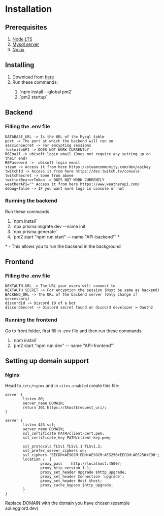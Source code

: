 # Installation

## Prerequisites

<ol>
    <li><a href="https://nodejs.org/en">Node LTS</a></li>
    <li><a href="https://dev.mysql.com/doc/mysql-installation-excerpt/5.7/en/">Mysql server</a></li>
    <li><a href="https://www.nginx.com/resources/wiki/start/topics/tutorials/install/">Nginx</a></li>
</ol>

## Installing

<ol>
    <li>Download from <a href="https://github.com/Egglord-Discord-Bot/API-server">here</a></li>
    <li>Run these commands:</li>
    <ol>
        <li>`npm install --global pm2`</li>
        <li>`pm2 startup`</li>
    </ol>
</ol>

## Backend

### Filling the .env file
```
DATABASE_URL -> Is the URL of the Mysql table
port -> The port at which the backend will run on
sessionSecret -> For encypting sessions
fortniteAPI -> DOES NOT WORK CURRENTLY
R6Email -> ubisoft login email (Does not require any setting up on their end)
R6Password ->  ubisoft login email
steam -> Access it from here https://steamcommunity.com/dev/apikey
twitchId -> Access it from here https://dev.twitch.tv/console
twitchSecret -> Some from above
twitterBearerToken -> DOES NOT WORK CURRENTLY
weatherAPI="" Access it from here https://www.weatherapi.com/
debug=false -> IF you want more logs in console or not
```

### Running the backend

Run these commands
 <ol>
    <li>`npm install`</li>
    <li>`npx prisma migrate dev --name init`</li>
    <li>`npx prisma generate`</li>
    <li>`pm2 start "npm run start" -- name "API-backend"` *</li>
</ol>

\* - This allows you to run the backend in the background

## Frontend

### Filling the .env file
```
NEXTAUTH_URL -> The URL your users will connect to
NEXTAUTH_SECRET -> For encyption the session (Must be same as backend)
BACKEND_URL -> The URL of the backend server (Only change if neccessary)
discordId -> Discord ID of a bot
discordSecret -> Discord secret found on discord developer > Oauth2

```

### Running the frontend
Go to front folder, first fill in .env file and then run these commands
 <ol>
    <li>`npm install`</li>
    <li>`pm2 start "npm run dev" -- name "API-frontend"`</li>
</ol>

## Setting up domain support

### Nginx

Head to `/etc/nginx` and in `sites-enabled` create this file:
```
server {
        listen 80;
        server_name DOMAIN;
        return 301 https://$host$request_uri/;
}

server {
        listen 443 ssl;
        server_name DOMAIN;
        ssl_certificate PATH/client-cert.pem;
        ssl_certificate_key PATH/client-key.pem;

        ssl_protocols TLSv1 TLSv1.1 TLSv1.2;
        ssl_prefer_server_ciphers on;
        ssl_ciphers 'EECDH+AESGCM:EDH+AESGCM:AES256+EECDH:AES256+EDH';
        location /  {
                proxy_pass    http://localhost:4500/;
                proxy_http_version 1.1;
                proxy_set_header Upgrade $http_upgrade;
                proxy_set_header Connection 'upgrade';
                proxy_set_header Host $host;
                proxy_cache_bypass $http_upgrade;
        }
}
```
Replace DOMAIN with the domain you have chosen (example api.egglord.dev)                                
